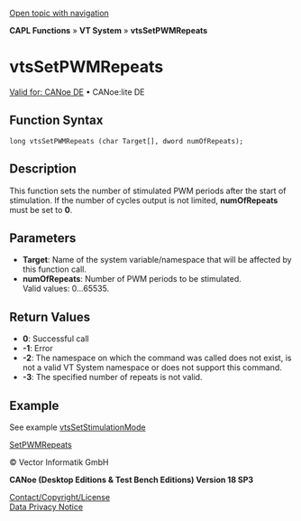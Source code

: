 [Open topic with navigation](../../../../../CANoeDEFamily.htm#Topics/CAPLFunctions/VTSystem/Functions/CAPLfunctionVTSvtsSetPWMRepeats.md)

**CAPL Functions** » **VT System** » **vtsSetPWMRepeats**

# vtsSetPWMRepeats

[Valid for: CANoe DE](../../../Shared/FeatureAvailability.md) • CANoe:lite DE

## Function Syntax

```plaintext
long vtsSetPWMRepeats (char Target[], dword numOfRepeats);
```

## Description

This function sets the number of stimulated PWM periods after the start of stimulation. If the number of cycles output is not limited, **numOfRepeats** must be set to **0**.

## Parameters

- **Target**: Name of the system variable/namespace that will be affected by this function call.
- **numOfRepeats**: Number of PWM periods to be stimulated.  
  Valid values: 0…65535.

## Return Values

- **0**: Successful call
- **-1**: Error
- **-2**: The namespace on which the command was called does not exist, is not a valid VT System namespace or does not support this command.
- **-3**: The specified number of repeats is not valid.

## Example

See example [vtsSetStimulationMode](CAPLfunctionVTSvtsSetStimulationMode.md)

[SetPWMRepeats](CAPLfunctionVTSSetPWMRepeats.md)

© Vector Informatik GmbH

**CANoe (Desktop Editions & Test Bench Editions) Version 18 SP3**

[Contact/Copyright/License](../../../Shared/ContactCopyrightLicense.md)  
[Data Privacy Notice](https://www.vector.com/int/en/company/get-info/privacy-policy/)
